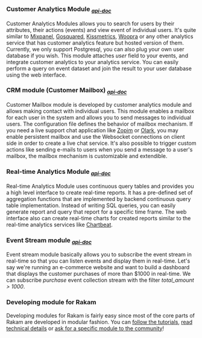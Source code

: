 ### Customer Analytics Module <sub>*[api-doc](//api.rakam.io/#user)*</sub>
Customer Analytics Modules allows you to search for users by their attributes, their actions (events) and view event of individual users. It's quite similar to [Mixpanel](), [Gosquared](), [Kissmetrics](), [Woopra]() or any other analytics service that has customer analytics feature but hosted version of them. Currently, we only support Postgresql, you can also plug your own user database if you wish. This module attaches *user* field to your events, and integrate customer analytics to your analytics service. You can easily perform a query on event dataset and join the result to your user database using the web interface.

### CRM module (Customer Mailbox) <sub>*[api-doc](//api.rakam.io/#user-mailbox)*</sub>
Customer Mailbox module is developed by customer analytics module and allows making contact with individual users. This module enables a mailbox for each user in the system and allows you to send messages to individual users. The configuration file defines the behavior of mailbox mechanism. If you need a live support chat application like [Zopim]() or [Olark](), you may enable persistent mailbox and use the Websocket connections on client side in order to create a live chat service. It's also possible to trigger custom actions like sending e-mails to users when you send a message to a user's mailbox, the mailbox mechanism is customizable and extendible.

### Real-time Analytics Module <sub>*[api-doc](//api.rakam.io/#realtime)*</sub>
Real-time Analytics Module uses continuous query tables and provides you a high level interface to create real-time reports. It has a pre-defined set of aggregation functions that are implemented by backend continuous query table implementation. Instead of writing SQL queries, you can easily generate report and query that report for a specific time frame. The web interface also can create real-time charts for created reports similar to the real-time analytics services like [Chartbeat]().

### Event Stream module <sub>*[api-doc](//api.rakam.io/#stream)*</sub>
Event stream module basically allows you to subscribe the event stream in real-time so that you can listen events and display them in real-time. Let's say we're running an e-commerce website and want to build a dashboard that displays the customer purchases of more than $1000 in real-time. We can subscribe *purchase* event collection stream with the filter *total_amount > 1000*.

### Developing module for Rakam 
Developing modules for Rakam is fairly easy since most of the core parts of Rakam are developed in modular fashion. You can [follow the tutorials](), [read technical details]() or [ask for a specific module to the community]()!
